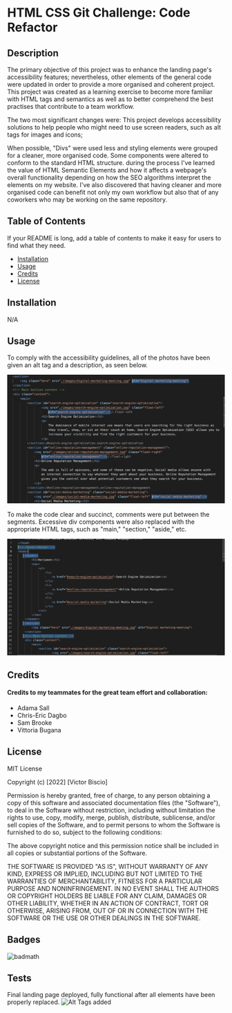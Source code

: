 # HTML CSS Git Challenge: Code Refactor

## Description

The primary objective of this project was to enhance the landing page's accessibility features; nevertheless, other elements of the general code were updated in order to provide a more organised and coherent project.
This project was created as a learning exercise to become more familiar with HTML tags and semantics as well as to better comprehend the best practises that contribute to a team workflow.

The two most significant changes were:
This project develops accessibility solutions to help people who might need to use screen readers, such as alt tags for images and icons;

When possible, "Divs" were used less and styling elements were grouped for a cleaner, more organised code. Some components were altered to conform to the standard HTML structure.
during the process I've learned the value of HTML Semantic Elements and how it affects a webpage's overall functionality depending on how the SEO algorithms interpret the elements on my website.
I've also discovered that having cleaner and more organised code can benefit not only my own workflow but also that of any coworkers who may be working on the same repository.

## Table of Contents 

If your README is long, add a table of contents to make it easy for users to find what they need.

- [Installation](#installation)
- [Usage](#usage)
- [Credits](#credits)
- [License](#license)

## Installation

N/A

## Usage

To comply with the accessibility guidelines, all of the photos have been given an alt tag and a description, as seen below.

 ![Alt Tags added](/images/Screenshot.jpg)

To make the code clear and succinct, comments were put between the segments. Excessive div components were also replaced with the appropriate HTML tags, such as "main," "section," "aside," etc.

  ![HTML semantics in use](/images/Screenshot2.jpg)


## Credits

#### Credits to my teammates for the great team effort and collaboration: 
- Adama Sall
- Chris-Eric Dagbo
- Sam Brooke
- Vittoria Bugana

## License

MIT License

Copyright (c) [2022] [Victor Biscio]

Permission is hereby granted, free of charge, to any person obtaining a copy
of this software and associated documentation files (the "Software"), to deal
in the Software without restriction, including without limitation the rights
to use, copy, modify, merge, publish, distribute, sublicense, and/or sell
copies of the Software, and to permit persons to whom the Software is
furnished to do so, subject to the following conditions:

The above copyright notice and this permission notice shall be included in all
copies or substantial portions of the Software.

THE SOFTWARE IS PROVIDED "AS IS", WITHOUT WARRANTY OF ANY KIND, EXPRESS OR
IMPLIED, INCLUDING BUT NOT LIMITED TO THE WARRANTIES OF MERCHANTABILITY,
FITNESS FOR A PARTICULAR PURPOSE AND NONINFRINGEMENT. IN NO EVENT SHALL THE
AUTHORS OR COPYRIGHT HOLDERS BE LIABLE FOR ANY CLAIM, DAMAGES OR OTHER
LIABILITY, WHETHER IN AN ACTION OF CONTRACT, TORT OR OTHERWISE, ARISING FROM,
OUT OF OR IN CONNECTION WITH THE SOFTWARE OR THE USE OR OTHER DEALINGS IN THE
SOFTWARE.

## Badges

![badmath](https://img.shields.io/badge/-Accessibility%20Compliant%20HTML%20-blue)

## Tests
Final landing page deployed, fully functional after all elements have been properly replaced. 
![Alt Tags added](/images/Screenshot3.jpg)
